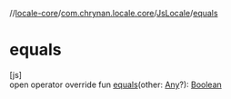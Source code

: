 //[locale-core](../../../index.md)/[com.chrynan.locale.core](../index.md)/[JsLocale](index.md)/[equals](equals.md)

# equals

[js]\
open operator override fun [equals](equals.md)(other: [Any](https://kotlinlang.org/api/latest/jvm/stdlib/kotlin/-any/index.html)?): [Boolean](https://kotlinlang.org/api/latest/jvm/stdlib/kotlin/-boolean/index.html)
